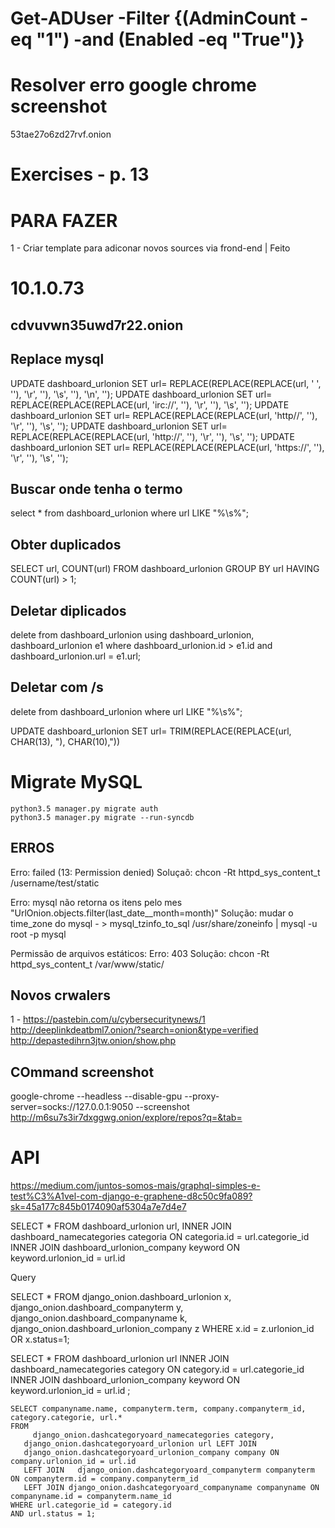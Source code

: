 # Get-ADUser -Filter {(AdminCount -eq "1") -and (Enabled -eq "True")}

# Resolver erro google chrome screenshot

53tae27o6zd27rvf.onion

# Exercises - p. 13

# PARA FAZER

1 - Criar template para adiconar novos sources via frond-end | Feito

# 10.1.0.73

## cdvuvwn35uwd7r22.onion

## Replace mysql

UPDATE dashboard_urlonion SET url= REPLACE(REPLACE(REPLACE(url, ' ', ''), '\r', ''), '\s', ''), '\n', ''); UPDATE dashboard_urlonion SET url= REPLACE(REPLACE(REPLACE(url, 'irc://', ''), '\r', ''), '\s', ''); UPDATE dashboard_urlonion SET url= REPLACE(REPLACE(REPLACE(url, 'http//', ''), '\r', ''), '\s', ''); UPDATE dashboard_urlonion SET url= REPLACE(REPLACE(REPLACE(url, 'http://', ''), '\r', ''), '\s', ''); UPDATE dashboard_urlonion SET url= REPLACE(REPLACE(REPLACE(url, 'https://', ''), '\r', ''), '\s', '');

## Buscar onde tenha o termo

select * from dashboard_urlonion where url LIKE "%\s%";

## Obter duplicados

SELECT url, COUNT(url) FROM dashboard_urlonion GROUP BY url HAVING COUNT(url) > 1;

## Deletar diplicados

delete from dashboard_urlonion using dashboard_urlonion, dashboard_urlonion e1 where dashboard_urlonion.id > e1.id and dashboard_urlonion.url = e1.url;

## Deletar com /s

delete from dashboard_urlonion where url LIKE "%\s%";

UPDATE dashboard_urlonion SET url= TRIM(REPLACE(REPLACE(url, CHAR(13), "), CHAR(10),"))

# Migrate MySQL

```
python3.5 manager.py migrate auth
python3.5 manager.py migrate --run-syncdb
```

## ERROS

Erro: failed (13: Permission denied) Soluçaõ: chcon -Rt httpd_sys_content_t /username/test/static

Erro: mysql não retorna os itens pelo mes "UrlOnion.objects.filter(last_date__month=month)" Solução: mudar o time_zone do mysql - > mysql_tzinfo_to_sql /usr/share/zoneinfo | mysql -u root -p mysql

Permissão de arquivos estáticos: Erro: 403 Solução: chcon -Rt httpd_sys_content_t /var/www/static/

## Novos crwalers

1 - <https://pastebin.com/u/cybersecuritynews/1> <http://deeplinkdeatbml7.onion/?search=onion&type=verified> <http://depastedihrn3jtw.onion/show.php>

## COmmand screenshot

google-chrome --headless --disable-gpu --proxy-server=socks://127.0.0.1:9050 --screenshot <http://m6su7s3ir7dxggwg.onion/explore/repos?q=&tab=>

# API

<https://medium.com/juntos-somos-mais/graphql-simples-e-test%C3%A1vel-com-django-e-graphene-d8c50c9fa089?sk=45a177c845b0174090af5304a7e7d4e7>

SELECT * FROM dashboard_urlonion url, INNER JOIN dashboard_namecategories categoria ON categoria.id = url.categorie_id INNER JOIN dashboard_urlonion_company keyword ON keyword.urlonion_id = url.id

Query

SELECT * FROM django_onion.dashboard_urlonion x, django_onion.dashboard_companyterm y, django_onion.dashboard_companyname k, django_onion.dashboard_urlonion_company z WHERE x.id = z.urlonion_id OR x.status=1;

SELECT * FROM dashboard_urlonion url INNER JOIN dashboard_namecategories category ON category.id = url.categorie_id INNER JOIN dashboard_urlonion_company keyword ON keyword.urlonion_id = url.id ;

```
SELECT companyname.name, companyterm.term, company.companyterm_id, category.categorie, url.*
FROM
     django_onion.dashcategoryoard_namecategories category,
   django_onion.dashcategoryoard_urlonion url LEFT JOIN
   django_onion.dashcategoryoard_urlonion_company company ON company.urlonion_id = url.id
   LEFT JOIN   django_onion.dashcategoryoard_companyterm companyterm ON companyterm.id = company.companyterm_id
   LEFT JOIN django_onion.dashcategoryoard_companyname companyname ON companyname.id = companyterm.name_id
WHERE url.categorie_id = category.id     
AND url.status = 1;
```
